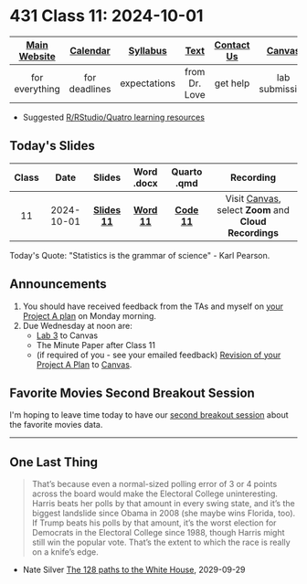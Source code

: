 # 431 Class 11: 2024-10-01

[Main Website](https://thomaselove.github.io/431-2024/) | [Calendar](https://thomaselove.github.io/431-2024/calendar.html) | [Syllabus](https://thomaselove.github.io/431-syllabus-2024/) | [Text](https://thomaselove.github.io/431-book/) | [Contact Us](https://thomaselove.github.io/431-2024/contact.html) | [Canvas](https://canvas.case.edu) | [Data and Code](https://github.com/THOMASELOVE/431-data)
:-----------: | :--------------: | :----------: | :---------: | :-------------: | :-----------: | :------------:
for everything | for deadlines | expectations | from Dr. Love | get help | lab submission | for downloads

- Suggested [R/RStudio/Quatro learning resources](https://thomaselove.github.io/431-2024/resources.html)

## Today's Slides

Class | Date | Slides | Word .docx | Quarto .qmd | Recording
:---: | :--------: | :------: | :------: | :------: | :-------------:
11 | 2024-10-01 | **[Slides 11](https://thomaselove.github.io/431-slides-2024/class11.html)** | **[Word 11](https://thomaselove.github.io/431-slides-2024/class11w.docx)** | **[Code 11](https://github.com/THOMASELOVE/431-slides-2024/blob/main/class11.qmd)** | Visit [Canvas](https://canvas.case.edu/), select **Zoom** and **Cloud Recordings**

Today's Quote: "Statistics is the grammar of science" - Karl Pearson.

## Announcements

1. You should have received feedback from the TAs and myself on [your Project A plan](https://thomaselove.github.io/431-projectA-2024/plan.html#grading-the-project-a-plan) on Monday morning.
2. Due Wednesday at noon are:
    - [Lab 3](https://github.com/THOMASELOVE/431-labs-2024/tree/main/lab3) to Canvas
    - The Minute Paper after Class 11
    - (if required of you - see your emailed feedback) [Revision of your Project A Plan](https://thomaselove.github.io/431-projectA-2024/plan.html#grading-the-project-a-plan) to [Canvas](https://canvas.case.edu/).

## Favorite Movies Second Breakout Session

I'm hoping to leave time today to have our [second breakout session](https://github.com/THOMASELOVE/431-classes-2024/blob/main/movies/breakout2.md) about the favorite movies data.

--------

## One Last Thing

> That’s because even a normal-sized polling error of 3 or 4 points across the board would make the Electoral College uninteresting. Harris beats her polls by that amount in every swing state, and it’s the biggest landslide since Obama in 2008 (she maybe wins Florida, too). If Trump beats his polls by that amount, it’s the worst election for Democrats in the Electoral College since 1988, though Harris might still win the popular vote. That’s the extent to which the race is really on a knife’s edge.

- Nate Silver [The 128 paths to the White House](https://www.natesilver.net/), 2029-09-29

